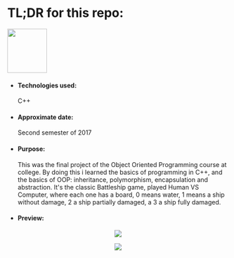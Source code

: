 <h1>TL;DR for this repo:</h1>
<img src="https://upload.wikimedia.org/wikipedia/commons/thumb/1/18/ISO_C%2B%2B_Logo.svg/306px-ISO_C%2B%2B_Logo.svg.png" height="100" width="90">
<ul>
  <li><h4>Technologies used:</h4>C++</li>
  <li><h4>Approximate date:</h4>Second semester of 2017</li>
  <li><h4>Purpose:</h4>This was the final project of the Object Oriented Programming course at college. By doing this i learned the basics of programming in C++, and the basics of OOP: inheritance, polymorphism, encapsulation and abstraction. It's the classic Battleship game, played Human VS Computer, where each one has a board, 0 means water, 1 means a ship without damage, 2 a ship partially damaged, a 3 a ship fully damaged.</li>
  <li><h4>Preview:</h4></li>
</ul>
<p align="center">
    <img src="https://i.ibb.co/JQPtV9M/Screenshot-from-2021-05-04-18-55-52.png">
</p>
<p align="center">
    <img src="https://i.ibb.co/pJ3vBLY/Screenshot-from-2021-05-04-18-56-04.png">
</p>
